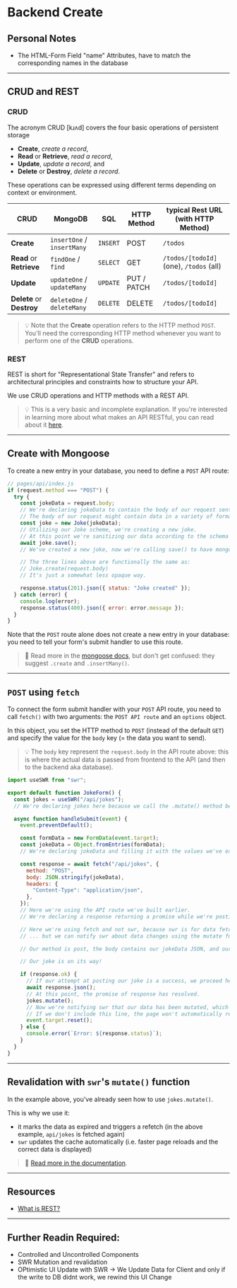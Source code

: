 # Backend Create

## Personal Notes
* The HTML-Form Field "name" Attributes, have to match the corresponding names in the database
---

## CRUD and REST

### CRUD

The acronym CRUD [kɹʌd] covers the four basic operations of persistent storage

- **Create**, _create a record_,
- **Read** or **Retrieve**, _read a record_,
- **Update**, _update a record_, and
- **Delete** or **Destroy**, _delete a record_.

These operations can be expressed using different terms depending on context or environment.

| CRUD                      | MongoDB                    | SQL      | HTTP Method | typical Rest URL (with HTTP Method)     |
| ------------------------- | -------------------------- | -------- | ----------- | --------------------------------------- |
| **Create**                | `insertOne` / `insertMany` | `INSERT` | POST        | `/todos`                                |
| **Read** or **Retrieve**  | `findOne` / `find`         | `SELECT` | GET         | `/todos/[todoId]` (one), `/todos` (all) |
| **Update**                | `updateOne` / `updateMany` | `UPDATE` | PUT / PATCH | `/todos/[todoId] `                      |
| **Delete** or **Destroy** | `deleteOne` / `deleteMany` | `DELETE` | DELETE      | `/todos/[todoId]`                       |

> 💡 Note that the **Create** operation refers to the HTTP method `POST`. You'll need the corresponding HTTP method whenever you want to perform one of the **CRUD** operations.

### REST

REST is short for "Representational State Transfer" and refers to architectural principles and constraints how to structure your API.

We use CRUD operations and HTTP methods with a REST API.

> 💡 This is a very basic and incomplete explanation. If you're interested in learning more about
> what makes an API RESTful, you can read about it [here](https://restfulapi.net/).

---

## Create with Mongoose

To create a new entry in your database, you need to define a `POST` API route:

```js
// pages/api/index.js
if (request.method === "POST") {
  try {
    const jokeData = request.body;
    // We're declaring jokeData to contain the body of our request sent by our form that we haven't created yet.
    // The body of our request might contain data in a variety of formats, but is typically an object.
    const joke = new Joke(jokeData);
    // Utilizing our Joke scheme, we're creating a new joke.
    // At this point we're sanitizing our data according to the schema of our Joke model.
    await joke.save();
    // We've created a new joke, now we're calling save() to have mongoose insert a new document into our database.

    // The three lines above are functionally the same as:
    // Joke.create(request.body)
    // It's just a somewhat less opaque way.

    response.status(201).json({ status: "Joke created" });
  } catch (error) {
    console.log(error);
    response.status(400).json({ error: error.message });
  }
}
```

Note that the `POST` route alone does not create a new entry in your database: you need to tell your form's submit handler to use this route.

> 📙 Read more in the [mongoose docs](https://mongoosejs.com/docs/models.html#constructing-documents), but don't get confused: they suggest `.create` and `.insertMany()`.

---

## `POST` using `fetch`

To connect the form submit handler with your `POST` API route, you need to call `fetch()` with two arguments: the `POST API route` and an `options` object.

In this object, you set the HTTP method to `POST` (instead of the default `GET`) and specify the value for the `body` key (= the data you want to send).

> 💡 The `body` key represent the `request.body` in the API route above: this is where the actual data is passed from frontend to the API (and then to the backend aka database).

```js
import useSWR from "swr";

export default function JokeForm() {
  const jokes = useSWR("/api/jokes");
  // We're declaring jokes here because we call the .mutate() method below.

  async function handleSubmit(event) {
    event.preventDefault();

    const formData = new FormData(event.target);
    const jokeData = Object.fromEntries(formData);
    // We're declaring jokeData and filling it with the values we've extracted from our form via Object.fromEntries().

    const response = await fetch("/api/jokes", {
      method: "POST",
      body: JSON.stringify(jokeData),
      headers: {
        "Content-Type": "application/json",
      },
    });
    // Here we're using the API route we've built earlier.
    // We're declaring a response returning a promise while we're posting to our database.

    // Here we're using fetch and not swr, because swr is for data fetching, and not data mutation.
    // ... but we can notify swr about data changes using the mutate function! (See below.)

    // Our method is post, the body contains our jokeData JSON, and our header provides additional information about the data we're sending.

    // Our joke is on its way!

    if (response.ok) {
      // If our attempt at posting our joke is a success, we proceed here.
      await response.json();
      // At this point, the promise of response has resolved.
      jokes.mutate();
      // Now we're notifying swr that our data has been mutated, which will trigger a rerender.
      // If we don't include this line, the page won't automatically refresh and our submitted joke won't be immediately visible.
      event.target.reset();
    } else {
      console.error(`Error: ${response.status}`);
    }
  }
}
```

---

## Revalidation with `swr`'s `mutate()` function

In the example above, you've already seen how to use `jokes.mutate()`.

This is why we use it:

- it marks the data as expired and triggers a refetch (in the above example, `api/jokes` is fetched again)
- `swr` updates the cache automatically (i.e. faster page reloads and the correct data is displayed)

> 📙 [Read more in the documentation](https://swr.vercel.app/docs/mutation#revalidation).

---

## Resources

- [What is REST?](https://restfulapi.net/)

--------------

## Further Readin Required:
* Controlled and Uncontrolled Components
* SWR Mutation and revalidation
* OPtimistic UI Update with SWR -> We Update Data for Client and only if the write to DB didnt work, we rewind this UI Change 

